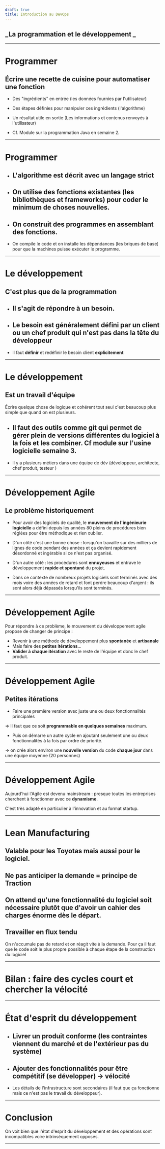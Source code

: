 ```yaml
---
draft: true
title: Introduction au DevOps
---
```


## _La programmation et le développement _

---

# Programmer

## Écrire une recette de cuisine pour automatiser une fonction

- Des "ingrédients" en entrée (les données fournies par l'utilisateur)

- Des étapes définies pour manipuler ces ingrédients (l'algorithme)

- Un résultat utile en sortie (Les informations et contenus renvoyés à l'utilisateur)

- Cf. Module sur la programmation Java en semaine 2.

---

# Programmer

- ## L'algorithme est décrit avec un langage strict

- ## On utilise des fonctions existantes (les bibliothèques et frameworks) pour coder le minimum de choses nouvelles.

- ## On construit des programmes en assemblant des fonctions.

- On compile le code et on installe les dépendances (les briques de base) pour que la machines puisse exécuter le programme.

---

# Le développement

## C'est plus que de la programmation

- ## Il s'agit de **répondre à un besoin**.

- ## Le besoin est généralement défini par un client ou un chef produit qui n'est pas dans la tête du développeur

- Il faut **définir** et redéfinir le besoin client **explicitement**

---

# Le développement

## Est un travail d'équipe

Écrire quelque chose de logique et cohérent tout seul c'est beaucoup plus simple que quand on est plusieurs.

- ## Il faut des outils comme **git** qui permet de **gérer plein de versions différentes** du logiciel à la fois et les **combiner**. Cf module sur l'usine logicielle semaine 3.

- Il y a plusieurs métiers dans une équipe de dév (développeur, architecte, chef produit, testeur )

---

# Développement Agile

## Le problème historiquement

- Pour avoir des logiciels de qualité, le **mouvement de l'ingénieurie logicielle** a défini depuis les années 80 pleins de procédures bien réglées pour être méthodique et rien oublier.

- D'un côté c'est une bonne chose : lorsqu'on travaille sur des milliers de lignes de code pendant des années et ça devient rapidement désordonné et ingérable si ce n'est pas organisé.

- D'un autre côté : les procédures sont **ennuyeuses** et entrave le développement **rapide et spontané** du projet.

- Dans ce contexte de nombreux projets logiciels sont terminés avec des mois voire des années de retard et font perdre beaucoup d'argent : ils sont alors déjà dépassés lorsqu'ils sont terminés.

---

# Développement Agile

Pour répondre à ce problème, le mouvement du développement agile propose de changer de principe :

- Revenir à une méthode de développement plus **spontanée** et **artisanale**
- Mais faire des **petites itérations**...
- **Valider à chaque itération** avec le reste de l'équipe et donc le chef produit.

---

# Développement Agile

## Petites itérations

- Faire une première version avec juste une ou deux fonctionnalités principales

=> Il faut que ce soit **programmable en quelques semaines** maximum.

- Puis on démarre un autre cycle en ajoutant seulement une ou deux fonctionnalités à la fois par ordre de priorité.

=> on crée alors environ une **nouvelle version** du code **chaque jour** dans une équipe moyenne (20 personnes)

---

# Développement Agile

Aujourd'hui l'Agile est devenu mainstream : presque toutes les entreprises cherchent à fonctionner avec ce **dynamisme**.

C'est très adapté en particulier à l'innovation et au format startup.

---

# Lean Manufacturing

## Valable pour les Toyotas mais aussi pour le logiciel.

## Ne pas anticiper la demande = principe de Traction

## On attend qu'une fonctionnalité du logiciel soit nécessaire plutôt que d'avoir un cahier des charges énorme dès le départ.

## Travailler en flux tendu

On n'accumule pas de retard et on réagit vite à la demande. Pour ça il faut que le code soit le plus propre possible à chaque étape de la construction du logiciel

---

# Bilan : faire des cycles court et chercher la vélocité

---

# État d'esprit du développement

- ## Livrer un produit conforme (les contraintes viennent du marché et de l'extérieur pas du système)

- ## Ajouter des fonctionnalités pour être compétitif (se développer) -> vélocité

- Les détails de l'infrastructure sont secondaires (il faut que ça fonctionne mais ce n'est pas le travail du développeur).

---

# Conclusion

On voit bien que l'état d'esprit du développement et des opérations sont incompatibles voire intrinsèquement opposés.

---
